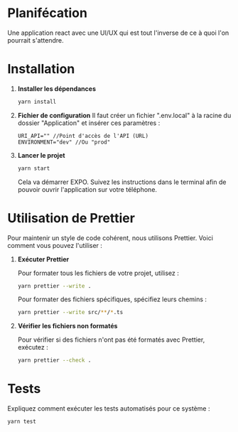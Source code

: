 # Planifécation

Une application react avec une UI/UX qui est tout l'inverse de ce à quoi l'on pourrait s'attendre.

# Installation

1. **Installer les dépendances**

   ```bash
   yarn install
   ```

2. **Fichier de configuration**
   Il faut créer un fichier ".env.local" à la racine du dossier "Application" et insérer ces paramètres :

   ```
   URI_API="" //Point d'accès de l'API (URL)
   ENVIRONMENT="dev" //Ou "prod"
   ```

3. **Lancer le projet**

   ```bash
   yarn start
   ```

   Cela va démarrer EXPO. Suivez les instructions dans le terminal afin de pouvoir ouvrir l'application sur votre téléphone.

# Utilisation de Prettier

Pour maintenir un style de code cohérent, nous utilisons Prettier. Voici comment vous pouvez l'utiliser :

1. **Exécuter Prettier**

   Pour formater tous les fichiers de votre projet, utilisez :

   ```bash
   yarn prettier --write .
   ```

   Pour formater des fichiers spécifiques, spécifiez leurs chemins :

   ```bash
   yarn prettier --write src/**/*.ts
   ```

2. **Vérifier les fichiers non formatés**

   Pour vérifier si des fichiers n'ont pas été formatés avec Prettier, exécutez :

   ```bash
   yarn prettier --check .
   ```

# Tests

Expliquez comment exécuter les tests automatisés pour ce système :

```bash
yarn test
```
